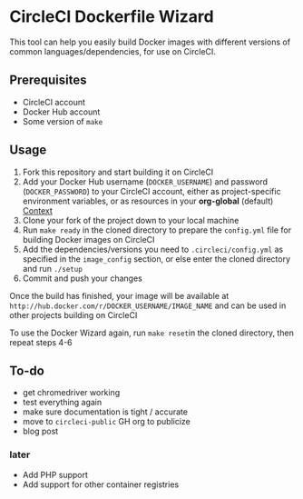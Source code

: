 # CircleCI Dockerfile Wizard

This tool can help you easily build Docker images with different versions of common languages/dependencies, for use on CircleCI.

## Prerequisites

- CircleCI account
- Docker Hub account
- Some version of `make`

## Usage

1. Fork this repository and start building it on CircleCI
1. Add your Docker Hub username (`DOCKER_USERNAME`) and password (`DOCKER_PASSWORD`) to your CircleCI account, either as project-specific environment variables, or as resources in your **org-global** (default) [Context](https://circleci.com/docs/2.0/contexts)
1. Clone your fork of the project down to your local machine
1. Run `make ready` in the cloned directory to prepare the `config.yml` file for building Docker images on CircleCI
1. Add the dependencies/versions you need to `.circleci/config.yml` as specified in the `image_config` section, or else enter the cloned directory and run `./setup`
1. Commit and push your changes

Once the build has finished, your image will be available at `http://hub.docker.com/r/DOCKER_USERNAME/IMAGE_NAME` and can be used in other projects building on CircleCI

To use the Docker Wizard again, run `make reset`in the cloned directory, then repeat steps 4-6

## To-do

- get chromedriver working
- test everything again
- make sure documentation is tight / accurate
- move to `circleci-public` GH org to publicize
- blog post

### later
- Add PHP support
- Add support for other container registries